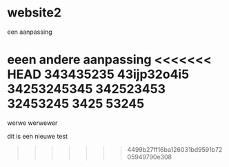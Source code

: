 # website2

een aanpassing

eeen andere aanpassing
<<<<<<< HEAD
343435235
43ijp32o4i5
34253245345
342523453
32453245
3425
53245
=======
werwe
werwewer


dit is een nieuwe test
>>>>>>> 4499b27ff16ba126031bd9591b7205949790e308
